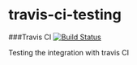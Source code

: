 # travis-ci-testing
###Travis CI
[![Build Status](https://travis-ci.com/GodaProjects/ci-testing-nodejs.svg?branch=master)](https://travis-ci.com/GodaProjects/ci-testing-nodejs)

Testing the integration with travis CI
